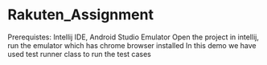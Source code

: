 # Rakuten_Assignment
Prerequistes: Intellij IDE, Android Studio Emulator 
Open the project in intellij, run the emulator which has chrome browser installed
In this demo we have used test runner class to run the test cases
